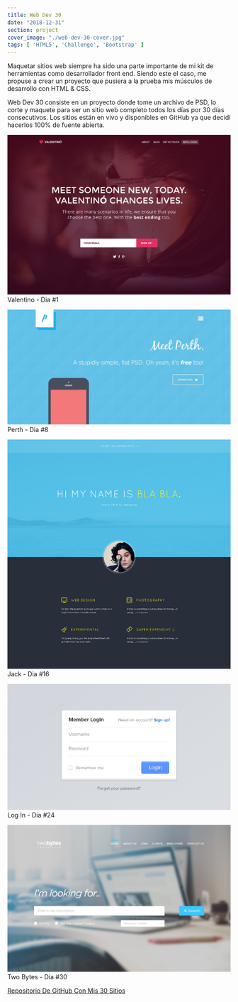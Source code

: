 ```yaml
---
title: Web Dev 30
date: "2018-12-31"
section: project
cover_image: "./web-dev-30-cover.jpg"
tags: [ 'HTML5', 'Challenge', 'Bootstrap' ]
---
```


Maquetar sitios web siempre ha sido una parte importante de mi kit de herramientas como desarrollador front end. Siendo este el caso, me propuse a crear un proyecto que pusiera a la prueba mis músculos de desarrollo con HTML & CSS.

Web Dev 30 consiste en un proyecto donde tome un archivo de PSD, lo corte y maquete para ser un sitio web completo todos los días por 30 días consecutivos. Los sitios están en vivo y disponibles en GitHub ya que decidí hacerlos 100% de fuente abierta. 

<p class="captioned"><img src="./Valentino.jpg" alt="Valentino" />Valentino - Dia #1</p>
<p class="captioned"><img src="./Perth.jpg" alt="Perth" />Perth - Dia #8  </p>
<p class="captioned"><img src="./Jack.jpg" alt="Jack" />Jack - Dia #16</p>
<p class="captioned"><img src="./Log-In.jpg" alt="Log In" />Log In - Dia #24</p>
<p class="captioned"><img src="./Two-Bytes.jpg" alt="Two Bytes" />Two Bytes - Dia #30</p>

<p class="btn-content">
<a href="https://github.com/AlMon/Web-Dev-30" class="btn">Repositorio De GitHub Con Mis 30 Sitios</a></p